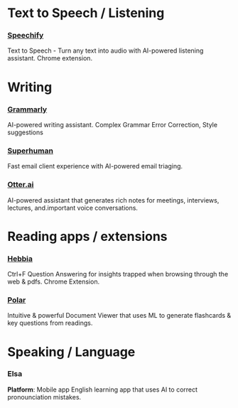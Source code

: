 # Text to Speech / Listening

### [Speechify](https://speechify.com) 

Text to Speech - Turn any text into audio with AI-powered listening assistant. Chrome extension.

# Writing 

### [Grammarly](https://grammarly.com)

AI-powered writing assistant. Complex Grammar Error Correction, Style suggestions

### [Superhuman](https://superhuman.com)

Fast email client experience with AI-powered email triaging.

### [Otter.ai](https://otter.ai)

AI-powered assistant that generates rich notes for meetings, interviews, lectures, and.important voice conversations.


# Reading apps / extensions

### [Hebbia](https://hebbia.ai)
Ctrl+F Question Answering for insights trapped when browsing through the web & pdfs. Chrome Extension.

### [Polar](https://getpolarized.io)

Intuitive & powerful Document Viewer that uses ML to generate flashcards & key questions from readings.


# Speaking / Language 

### Elsa

**Platform**: Mobile app
English learning app that uses AI to correct pronounciation mistakes. 

